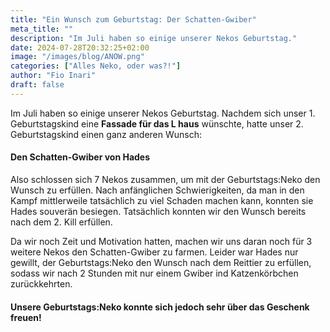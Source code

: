 ```yaml
---
title: "Ein Wunsch zum Geburtstag: Der Schatten-Gwiber"
meta_title: ""
description: "Im Juli haben so einige unserer Nekos Geburtstag."
date: 2024-07-28T20:32:25+02:00
image: "/images/blog/ANOW.png"
categories: ["Alles Neko, oder was?!"]
author: "Fio Inari"
draft: false
---
```


Im Juli haben so einige unserer Nekos Geburtstag.
Nachdem sich unser 1. Geburtstagskind eine **Fassade für das L haus** wünschte, hatte unser 2. Geburtstagskind einen ganz anderen Wunsch:

#### Den Schatten-Gwiber von Hades

Also schlossen sich 7 Nekos zusammen, um mit der Geburtstags:Neko den Wunsch zu erfüllen.
Nach anfänglichen Schwierigkeiten, da man in den Kampf mittlerweile tatsächlich zu viel Schaden machen kann, konnten sie Hades souverän besiegen.
Tatsächlich konnten wir den Wunsch bereits nach dem 2. Kill erfüllen.

Da wir noch Zeit und Motivation hatten, machen wir uns daran noch für 3 weitere Nekos den Schatten-Gwiber zu farmen.
Leider war Hades nur gewillt, der Geburtstags:Neko den Wunsch nach dem Reittier zu erfüllen, sodass wir nach 2 Stunden mit nur einem Gwiber ind Katzenkörbchen zurückkehrten.

#### Unsere Geburtstags:Neko konnte sich jedoch sehr über das Geschenk freuen!